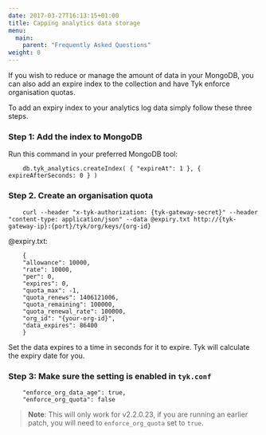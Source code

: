```yaml
---
date: 2017-03-27T16:13:15+01:00
title: Capping analytics data storage
menu:
  main:
    parent: "Frequently Asked Questions"
weight: 0 
---
```


If you wish to reduce or manage the amount of data in your MongoDB, you can also add an expire index to the collection and have Tyk enforce organisation quotas.

To add an expiry index to your analytics log data simply follow these three steps.

### Step 1: Add the index to MongoDB

Run this command in your preferred MongoDB tool:

```{.copyWrapper}
    db.tyk_analytics.createIndex( { "expireAt": 1 }, { expireAfterSeconds: 0 } )
```

### Step 2. Create an organisation quota

```{.copyWrapper}
    curl --header "x-tyk-authorization: {tyk-gateway-secret}" --header "content-type: application/json" --data @expiry.txt http://{tyk-gateway-ip}:{port}/tyk/org/keys/{org-id}
```

@expiry.txt:

```{.copyWrapper}
    {
    "allowance": 10000,
    "rate": 10000,
    "per": 0,
    "expires": 0,
    "quota_max": -1,
    "quota_renews": 1406121006,
    "quota_remaining": 100000,
    "quota_renewal_rate": 100000,
    "org_id": "{your-org-id}",
    "data_expires": 86400
    }
```

Set the data expires to a time in seconds for it to expire. Tyk will calculate the expiry date for you.

### Step 3: Make sure the setting is enabled in `tyk.conf`

```
    "enforce_org_data_age": true, 
    "enforce_org_quota": false
```

> **Note**: This will only work for v2.2.0.23, if you are running an earlier patch, you will need to `enforce_org_quota` set to `true`.